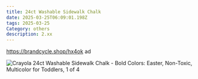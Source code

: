 ```yaml
---
title: 24ct Washable Sidewalk Chalk
date: 2025-03-25T06:09:01.198Z
tags: 2025-03-25
Category: others
description: 2.xx
---
```

https://brandcycle.shop/hx4ok   ad 

<!--StartFragment-->

![Crayola 24ct Washable Sidewalk Chalk - Bold Colors: Easter, Non-Toxic, Multicolor for Toddlers, 1 of 4](https://target.scene7.com/is/image/Target/GUEST_53cc6ef2-4457-4c9f-b9ba-6f1de604a465?wid=475&hei=475&qlt=80&fmt=webp)

<!--EndFragment-->
